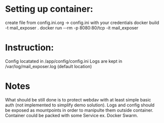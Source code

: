 # Setting up container:
create file from config.ini.org -> config.ini with your credentials
docker build -t mail_exposer .
docker run --rm -p 8080:80/tcp -it mail_exposer

# Instruction:
Config locatated in /app/config/config.ini
Logs are kept in /var/log/mail_exposer.log (default location)

# Notes
What should be still done is to protect webdav with at least simple basic auth (not implemented to simplify demo solution).
Logs and config should be exposed as mountpoints in order to manipulte them outside container. 
Container could be packed with some Service ex. Docker Swarm.